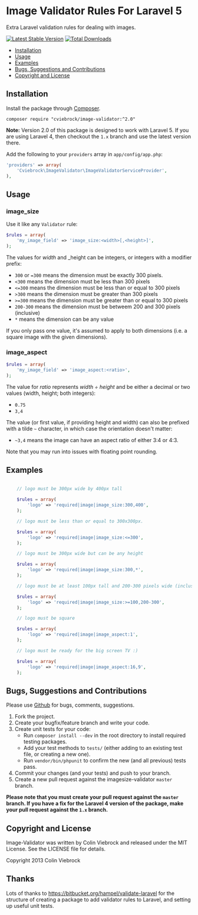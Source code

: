 # Image Validator Rules For Laravel 5

Extra Laravel validation rules for dealing with images.

[![Latest Stable Version](https://poser.pugx.org/cviebrock/image-validator/v/stable.png)](https://packagist.org/packages/cviebrock/image-validator)
[![Total Downloads](https://poser.pugx.org/cviebrock/image-validator/downloads.png)](https://packagist.org/packages/cviebrock/image-validator)


* [Installation](#installation)
* [Usage](#usage)
* [Examples](#examples)
* [Bugs, Suggestions and Contributions](#bugs)
* [Copyright and License](#copyright)



<a name="installation"></a>
## Installation

Install the package through [Composer](http://getcomposer.org).

```
composer require "cviebrock/image-validator:^2.0"
```

**Note:** Version 2.0 of this package is designed to work with Laravel 5.  If you are using Laravel 4, then checkout the `1.x` branch and use the latest version there.

Add the following to your `providers` array in `app/config/app.php`:

```php
'providers' => array(
	'Cviebrock\ImageValidator\ImageValidatorServiceProvider',
),
```



<a name="usage"></a>
## Usage

### image_size

Use it like any `Validator` rule:

```php
$rules = array(
	'my_image_field' => 'image_size:<width>[,<height>]',
);
```

The values for _width_ and _height can be integers, or integers with a modifier prefix:

- `300` or `=300` means the dimension must be exactly 300 pixels.
- `<300` means the dimension must be less than 300 pixels
- `<=300` means the dimension must be less than or equal to 300 pixels
- `>300` means the dimension must be greater than 300 pixels
- `>=300` means the dimension must be greater than or equal to 300 pixels
- `200-300` means the dimension must be betweem 200 and 300 pixels (inclusive)
- `*` means the dimension can be any value

If you only pass one value, it's assumed to apply to both dimensions (i.e. a square image with the given dimensions).

### image_aspect

```php
$rules = array(
	'my_image_field' => 'image_aspect:<ratio>',
);
```

The value for _ratio_ represents _width ÷ height_ and be either a decimal or two values (width, height; both integers):

- `0.75`
- `3,4`

The value (or first value, if providing height and width) can also be prefixed with a tilde `~` character,
in which case the orientation doesn't matter:

- `~3,4` means the image can have an aspect ratio of either 3:4 or 4:3.

Note that you may run into issues with floating point rounding.


<a name="examples"></a>
## Examples

```php

	// logo must be 300px wide by 400px tall

	$rules = array(
		'logo' => 'required|image|image_size:300,400',
	);

	// logo must be less than or equal to 300x300px.

	$rules = array(
		'logo' => 'required|image|image_size:<=300',
	);

	// logo must be 300px wide but can be any height

	$rules = array(
		'logo' => 'required|image|image_size:300,*',
	);

	// logo must be at least 100px tall and 200-300 pixels wide (inclusive)

	$rules = array(
		'logo' => 'required|image|image_size:>=100,200-300',
	);

	// logo must be square

	$rules = array(
		'logo' => 'required|image|image_aspect:1',
	);

	// logo must be ready for the big screen TV :)

	$rules = array(
		'logo' => 'required|image|image_aspect:16,9',
	);


```



<a name="bugs"></a>
## Bugs, Suggestions and Contributions

Please use [Github](https://github.com/cviebrock/image-validator/issues) for bugs, comments, suggestions.

1. Fork the project.
2. Create your bugfix/feature branch and write your code.
3. Create unit tests for your code:
	- Run `composer install --dev` in the root directory to install required testing packages.
	- Add your test methods to `tests/` (either adding to an existing test file, or creating a new one).
	- Run `vendor/bin/phpunit` to confirm the new (and all previous) tests pass.
3. Commit your changes (and your tests) and push to your branch.
4. Create a new pull request against the imagesize-validator `master` branch.

**Please note that you must create your pull request against the `master` branch.  If you have a fix for the Laravel 4 version of the package, make your pull request against the `1.x` branch.**



<a name="copyright"></a>
## Copyright and License

Image-Validator was written by Colin Viebrock and released under the MIT License. See the LICENSE file for details.

Copyright 2013 Colin Viebrock



## Thanks

Lots of thanks to https://bitbucket.org/hampel/validate-laravel for the structure of creating a package to add validator rules to Laravel, and setting up useful unit tests.
